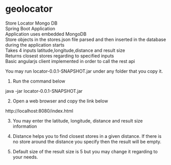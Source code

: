 # geolocator
 Store Locator Mongo DB <br />
 Spring Boot Application <br />
 Application uses embedded MongoDB <br />
 Store objects in the stores.json file parsed and then inserted in the database during the application starts <br />
 Takes 4 inputs latitude,longitude,distance and result size <br />
 Returns closest stores regarding to specified inputs <br />
 Basic angularjs client implemented in order to call the rest api <br />
 
 You may run locator-0.0.1-SNAPSHOT.jar under any folder that you copy it.  <br />

1. Run the command below  <br />

java -jar locator-0.0.1-SNAPSHOT.jar  <br />

2. Open a web browser and copy the link below  <br />

http://localhost:8080/index.html  <br />

3. You may enter the latitude, longitude, distance and result size information  <br />

4. Distance helps you to find closest stores in a given distance. If there is no store around the distance you specify then the result will be empty.  <br />

5. Default size of the result size is 5 but you may change it regarding to your needs.  <br />

